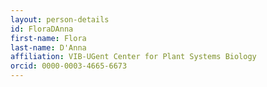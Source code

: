 ```yaml
---
layout: person-details
id: FloraDAnna
first-name: Flora
last-name: D'Anna
affiliation: VIB-UGent Center for Plant Systems Biology
orcid: 0000-0003-4665-6673
---
```

